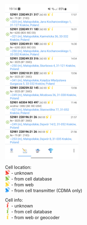 <img src="../img/screen_log.jpg" width="240">

Cell location:<br>
<img src="../img/satellite_red.svg" width="16"> - unknown<br>
<img src="../img/satellite_green.svg" width="16"> - from cell database<br>
<img src="../img/satellite_yellow.svg" width="16"> - from web<br>
<img src="../img/satellite_blue.svg" width="16"> - from cell transmitter (CDMA only)<br>

Cell info:<br>
<img src="../img/info_red.svg" width="16"> - unknown<br>
<img src="../img/info_green.svg" width="16"> - from cell database<br>
<img src="../img/info_yellow.svg" width="16"> - from web or geocoder<br>

